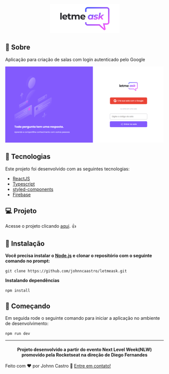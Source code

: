 <p align="center">
  <img alt="logo" src="https://github.com/johnncaastro/letmeask/blob/main/.github/logo%20letmeask.png" />
</p>

## :page_with_curl: Sobre

Aplicação para criação de salas com login autenticado pelo Google

![dtmoney](https://github.com/johnncaastro/letmeask/blob/main/.github/letmeask%20landing.png)

## 🚀 Tecnologias

Este projeto foi desenvolvido com as seguintes tecnologias:

- [ReactJS](https://reactjs.org/)
- [Typescript](https://www.typescriptlang.org/)
- [styled-components](https://www.styled-components.com/)
- [Firebase](https://firebase.google.com/)

## :computer: Projeto

Acesse o projeto clicando [aqui](https://letmeask-ten-steel.vercel.app/). :+1:

## 👷 Instalação

**Você precisa instalar o [Node.js](https://nodejs.org/en/) e clonar o repositório com o seguinte comando no prompt:**

```git clone https://github.com/johnncaastro/letmeask.git```

**Instalando dependências**

```npm install```

## 🏃 Começando

Em seguida rode o seguinte comando para iniciar a aplicação no ambiente de desenvolvimento:

```npm run dev```

---

<h4 align="center">
  Projeto desenvolvido a partir do evento Next Level Week(NLW) promovido pela Rocketseat na direção de Diego Fernandes
</h4>

Feito com ♥ por Johnn Castro :wave: [Entre em contato!](https://www.linkedin.com/in/jonathan-castro-alves/)
